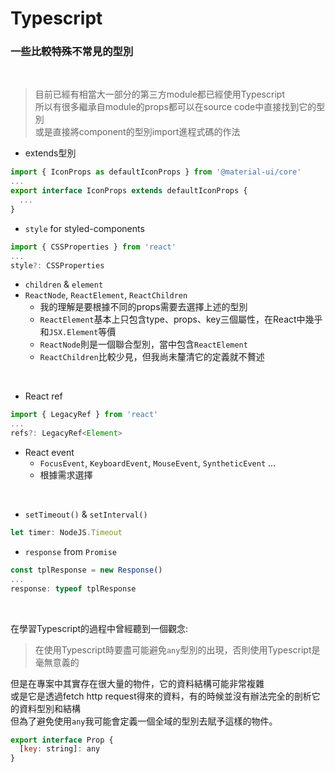 # Typescript

### 一些比較特殊不常見的型別

<br>

> 目前已經有相當大一部分的第三方module都已經使用Typescript  
> 所以有很多繼承自module的props都可以在source code中直接找到它的型別  
> 或是直接將component的型別import進程式碼的作法

- extends型別
```js
import { IconProps as defaultIconProps } from '@material-ui/core'
...
export interface IconProps extends defaultIconProps {
  ...
}
```

- `style` for styled-components
```js
import { CSSProperties } from 'react'
...
style?: CSSProperties
```

- `children` & `element`
- `ReactNode`, `ReactElement`, `ReactChildren`
  - 我的理解是要根據不同的props需要去選擇上述的型別
  - `ReactElement`基本上只包含type、props、key三個屬性，在React中幾乎和`JSX.Element`等價
  - `ReactNode`則是一個聯合型別，當中包含`ReactElement`
  - `ReactChildren`比較少見，但我尚未釐清它的定義就不贅述

<br>

- React ref
```js
import { LegacyRef } from 'react'
...
refs?: LegacyRef<Element>
```

- React event
  - `FocusEvent`, `KeyboardEvent`, `MouseEvent`, `SyntheticEvent` ...
  - 根據需求選擇

<br>

- `setTimeout()` & `setInterval()`
```js
let timer: NodeJS.Timeout
```

- `response` from `Promise`
```js
const tplResponse = new Response()
...
response: typeof tplResponse
```

<br>

在學習Typescript的過程中曾經聽到一個觀念:
> 在使用Typescript時要盡可能避免`any`型別的出現，否則使用Typescript是毫無意義的

但是在專案中其實存在很大量的物件，它的資料結構可能非常複雜  
或是它是透過fetch http request得來的資料，有的時候並沒有辦法完全的剖析它的資料型別和結構  
但為了避免使用`any`我可能會定義一個全域的型別去賦予這樣的物件。
```js
export interface Prop {
  [key: string]: any
}
```

<br>
